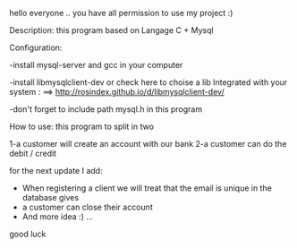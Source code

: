 
hello everyone ..
you have all permission to use my project :)

Description: this program based on Langage C + Mysql


Configuration:

-install mysql-server and gcc in your computer

-install libmysqlclient-dev or check here to choise a lib Integrated with your system : ==> http://rosindex.github.io/d/libmysqlclient-dev/

-don't forget to include path mysql.h in this program


How to use:
this program to split in two

1-a customer will create an account with our bank
2-a customer can do the debit / credit

for the next update I add:
- When registering a client we will treat that the email is unique in the database gives
- a customer can close their account
- And more idea :) ...


good luck

